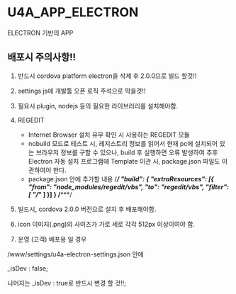 # U4A_APP_ELECTRON
ELECTRON 기반의 APP

## 배포시 주의사항!!
1. 반드시 cordova platform electron을 삭제 후 2.0.0으로 빌드 할것!!

2. settings js에 개발툴 오픈 로직 주석으로 막을것!!

3. 필요시 plugin, nodejs 등의 필요한 라이브러리를 설치해야함.

4. REGEDIT
    - Internet Browser 설치 유무 확인 시 사용하는 REGEDIT 모듈
    - nobuild 모드로 테스트 시, 레지스트리 정보를 읽어서 현재 pc에 설치되어 있는 브라우저 정보를 구할 수 있으나,
      build 후 실행하면 오류 발생하여 추후 Electron 자동 설치 프로그램에 Template 이관 시, package.json 파일도 이관하여야 한다.
    - package.json 안에 추가할 내용
    /*********************************************/
    "build": {
    "extraResources": [{
      "from": "node_modules/regedit/vbs",
      "to": "regedit/vbs",
      "filter": [
        "**/*"
      ]
    }]
  }
  /*********************************************/

5. 빌드시, cordova 2.0.0 버전으로 설치 후 배포해야함.

6. icon 이미지(.png)의 사이즈가 가로 세로 각각 512px 이상이여야 함.

7. 운영 (고객) 배포용 일 경우

/www/settings/u4a-electron-settings.json 안에

_isDev : false;

나머지는
_isDev : true로 반드시 변경 할 것!!;